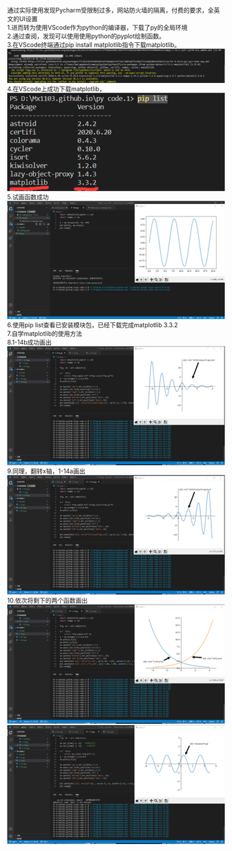 通过实际使用发现Pycharm受限制过多，网站防火墙的隔离，付费的要求，全英文的UI设置  
1.进而转为使用VScode作为python的编译器，下载了py的全局环境  
2.通过查阅，发现可以使用使用python的pyplot绘制函数。  
3.在VScode终端通过pip install matplotlib指令下载matplotlib。 
![下载matplotlib](下载matplotlib.png)    
4.在VScode上成功下载matplotlib，  
![成功下载matplotlib](6.png)    
5.试画函数成功  
![试画函数](5.png)    
6.使用pip list查看已安装模块包，已经下载完成matplotlib 3.3.2  
7.自学matplotlib的使用方法  
8.1-14b成功画出 
![1-14-b](1-14-b.png)  
9.同理，翻转x轴，1-14a画出  
![1-14-a](1-14-a.png)  
10.依次将剩下的两个函数画出  
![1-11](1-11.png)  
![1-12](1-12.png)   
  
